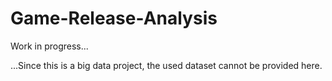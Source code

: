 # Game-Release-Analysis

Work in progress...

...Since this is a big data project, the used dataset cannot be provided here.
